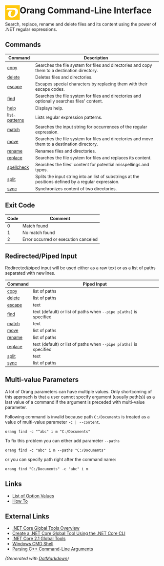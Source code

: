 ﻿# Orang Command\-Line Interface <img align="left" src="../../images/icon48.png">

Search, replace, rename and delete files and its content using the power of \.NET regular expressions\.

## Commands

| Command                                   | Description                                                                                           |
| ----------------------------------------- | ----------------------------------------------------------------------------------------------------- |
| [copy](copy-command.md)                   | Searches the file system for files and directories and copy them to a destination directory\.         |
| [delete](delete-command.md)               | Deletes files and directories\.                                                                       |
| [escape](escape-command.md)               | Escapes special characters by replacing them with their escape codes\.                                |
| [find](find-command.md)                   | Searches the file system for files and directories and optionally searches files' content\.           |
| [help](help-command.md)                   | Displays help\.                                                                                       |
| [list-patterns](list-patterns-command.md) | Lists regular expression patterns\.                                                                   |
| [match](match-command.md)                 | Searches the input string for occurrences of the regular expression\.                                 |
| [move](move-command.md)                   | Searches the file system for files and directories and move them to a destination directory\.         |
| [rename](rename-command.md)               | Renames files and directories\.                                                                       |
| [replace](replace-command.md)             | Searches the file system for files and replaces its content\.                                         |
| [spellcheck](spellcheck-command.md)       | Searches the files' content for potential misspellings and typos\.                                    |
| [split](split-command.md)                 | Splits the input string into an list of substrings at the positions defined by a regular expression\. |
| [sync](sync-command.md)                   | Synchronizes content of two directories\.                                                             |


## Exit Code

Code | Comment
--- | ---
0 | Match found
1 | No match found
2 | Error occurred or execution canceled

## Redirected/Piped Input

Redirected/piped input will be used either as a raw text or as a list of paths separated with newlines.

Command | Piped Input
--- | ---
[copy](copy-command.md) | list of paths
[delete](delete-command.md) | list of paths
[escape](escape-command.md) | text
[find](find-command.md) | text (default) or list of paths when `--pipe p[aths]` is specified
[match](match-command.md) | text
[move](move-command.md) | list of paths
[rename](rename-command.md) | list of paths
[replace](replace-command.md) | text (default) or list of paths when `--pipe p[aths]` is specified
[split](split-command.md) | text
[sync](sync-command.md) | list of paths

## Multi-value Parameters

A lot of Orang parameters can have multiple values. Only shortcoming of this approach is that
a user cannot specify argument (usually path(s)) as a last value of a command
if the argument is preceded with multi-value parameter.

Following command is invalid because path `C:/Documents` is treated as a value of multi-value parameter `-c | --content`.
```
orang find -c "^abc" i m "C:/Documents"
```

To fix this problem you can either add parameter `--paths`
```
orang find -c "abc" i m --paths "C:/Documents"
```

or you can specify path right after the command name:

```
orang find "C:/Documents" -c "abc" i m
```

## Links

* [List of Option Values](OptionValues.md)
* [How To](HowTo.md)

## External Links

* [.NET Core Global Tools Overview](https://docs.microsoft.com/dotnet/core/tools/global-tools)
* [Create a .NET Core Global Tool Using the .NET Core CLI](https://docs.microsoft.com/dotnet/core/tools/global-tools-how-to-create)
* [.NET Core 2.1 Global Tools](https://natemcmaster.com/blog/2018/05/12/dotnet-global-tools/)
* [Windows CMD Shell](https://ss64.com/nt/syntax.html)
* [Parsing C++ Command-Line Arguments](https://docs.microsoft.com/cpp/cpp/parsing-cpp-command-line-arguments?view=vs-2019)

*\(Generated with [DotMarkdown](http://github.com/JosefPihrt/DotMarkdown)\)*
